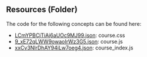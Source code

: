 ## Resources \(Folder\)

The code for the following concepts can be found here: 

- [LCmYPBCjTiAj6aUOc9MJ99.json](LCmYPBCjTiAj6aUOc9MJ99.json): course\.css
- [9\_xE72qLWW9owaoIrWz3G5.json](9_xE72qLWW9owaoIrWz3G5.json): course\.js
- [xxCv3NlrDhAY94iLw7oeg4.json](xxCv3NlrDhAY94iLw7oeg4.json): course\_index\.js
